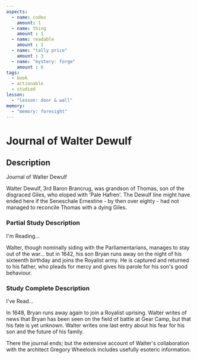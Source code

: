 ```yaml
---
aspects: 
  - name: codex
    amount: 1
  - name: thing
    amount : 1
  - name: readable
    amount : 1
  - name: "tally price"
    amount : 3
  - name: "mystery: forge"
    amount : 6
tags:
  - book
  - actionable
  - studied
lesson:
  - "lesson: door & wall"
memory:
  - "memory: foresight"
---
```


# Journal of Walter Dewulf

## Description
Journal of Walter Dewulf

Walter Dewulf, 3rd Baron Brancrug, was grandson of Thomas, son of the disgraced Giles, who eloped with 'Pale Hafren'. The Dewulf line might have ended here if the Seneschale Ernestine - by then over eighty - had not managed to reconcile Thomas with a dying Giles.
### Partial Study Description
I'm Reading...

Walter, though nominally siding with the Parliamentarians, manages to stay out of the war... but in 1642, his son Bryan runs away on the night of his sixteenth birthday and joins the Royalist army. He is captured and returned to his father, who pleads for mercy and gives his parole for his son's good behaviour.
### Study Complete Description
I've Read...

In 1648, Bryan runs away again to join a Royalist uprising. Walter writes of news that Bryan has been seen on the field of battle at Gear Camp, but that his fate is yet unknown. Walter writes one last entry about his fear for his son and the future of his family.

There the journal ends; but the extensive account of Walter's collaboration with the architect Gregory Wheelock includes usefully esoteric information.